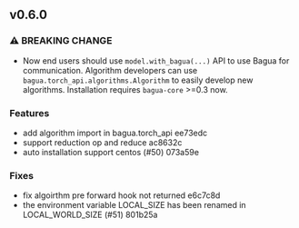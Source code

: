 ## v0.6.0

### ⚠ BREAKING CHANGE

* Now end users should use `model.with_bagua(...)` API to use Bagua for communication. Algorithm developers can use `bagua.torch_api.algorithms.Algorithm` to easily develop new algorithms. Installation requires `bagua-core` >=0.3 now.

### Features

* add algorithm import in bagua.torch_api ee73edc
* support reduction op and reduce ac8632c
* auto installation support centos (#50) 073a59e

### Fixes

* fix algoirthm pre forward hook not returned e6c7c8d
* the environment variable LOCAL_SIZE has been renamed in LOCAL_WORLD_SIZE (#51) 801b25a
